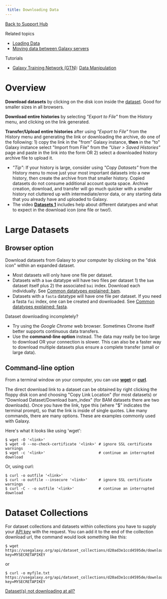 ```yaml
---
 title: Downloading Data
---
```

[Back to Support Hub](/support/)

Related topics

* [Loading Data](/support/loading-data/)
* [Moving data between Galaxy servers](/blog/2016-07-moving-data-between-galaxy-instances/)

Tutorials

* [Galaxy Training Network (GTN)](https://training.galaxyproject.org/): [Data Manipulation](https://training.galaxyproject.org/training-material/topics/galaxy-data-manipulation/)

# Overview

**Download datasets** by clicking on the disk icon inside the [dataset](/learn/managing-datasets/). Good for smaller sizes in all browsers.

**Download entire histories** by selecting _"Export to File"_ from the History menu, and clicking on the link generated.

**Transfer/Upload entire histories** after using _"Export to File"_ from the History menu and generating the link or downloading the archive, do one of the following: 1) copy the link in the "from" Galaxy instance, **then** in the "to" Galaxy instance select "Import from File" from the _"User > Saved Histories"_ page and paste in the link into the form OR 2) select a downloaded history archive file to upload it.

* _"Tip"_: If your history is large, consider using _"Copy Datasets"_ from the History menu to move just your most important datasets into a new history, then create the archive from that smaller history. Copied datasets do not consume additional account quota space. Archive creation, download, and transfer will go much quicker with a smaller history not cluttered up with intermediate/error data, or any starting data that you already have and uploaded to Galaxy.
* The video **[Datasets 1](http://vimeo.com/galaxyproject/datasets1)** includes help about different datatypes and what to expect in the download icon (one file or two!).

# Large Datasets

## Browser option

Download datasets from Galaxy to your computer by clicking on the "disk icon" within an expanded dataset.

* Most datasets will only have one file per dataset.
* Datasets with a `bam` datatype will have two files per dataset 1) the `bam` dataset itself plus 2) the associated `bai` index. Download each individually. See [Common datatypes explained: bam](/learn/datatypes/#bam).
* Datasets with a `fasta` datatype will have one file per dataset. If you need a fasta `fai` index, one can be created and downloaded. See [Common datatypes explained: fasta](/learn/datatypes/#fasta).

Dataset downloading incompletely?

* Try using the _Google Chrome_ web browser. Sometimes Chrome itself better supports continuous data transfers.
* Use the **command-line option** instead. The data may really be too large to download OR your connection is slower. This can also be a faster way to download multiple datasets plus ensure a complete transfer (small or large data).

## Command-line option

From a terminal window on your computer, you can use **[wget](https://www.gnu.org/software/wget/manual/html_node/Download-Options.html#Download-Options)** or **[curl](http://en.wikipedia.org/wiki/CURL)**.

The direct download link to a dataset can be obtained by right clicking the
floppy disk icon and choosing "Copy Link Location" (for most datasets) or
"Download Dataset/Download bam_index" (for BAM datasets there are two
downloads). Once you have the link, type this (where "$" indicates the terminal
prompt), so that the link is inside of single quotes. Like many commands, there
are many options. These are examples commonly used with Galaxy.

Here's what it looks like using 'wget':

```
$ wget -O '<link>'
$ wget -O --no-check-certificate '<link>' # ignore SSL certificate warnings
$ wget -c '<link>'                        # continue an interrupted download
```

Or, using curl:

```
$ curl -o outfile '<link>' 
$ curl -o outfile --insecure '<link>'     # ignore SSL certificate warnings
$ curl -C - -o outfile '<link>'           # continue an interrupted download
```

# Dataset Collections

For dataset collections and datasets within collections you have to supply your [API key](https://galaxyproject.org/develop/api/#enabling) with the request. You can add it to the end of the collection download url, the command would look something like this:

```
$ wget https://usegalaxy.org/api/dataset_collections/d20ad3e1ccd4595de/download?key=MYSECRETAPIKEY
```

or

```
$ curl -o myfile.txt https://usegalaxy.org/api/dataset_collections/d20ad3e1ccd4595de/download?key=MYSECRETAPIKEY
```

[Dataset(s) not downloading at all?](https://training.galaxyproject.org/training-material/faqs/galaxy/datasets_not_downloading_at_all.html)

